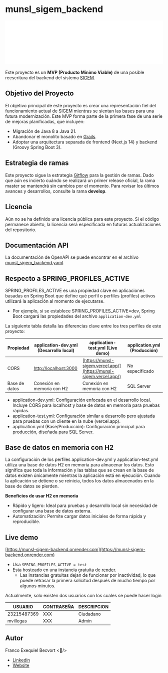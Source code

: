 # munsl_sigem_backend

![escudo municipal](/assets/escudo-municipal-blanco-2x.png)

Este proyecto es un **MVP (Producto Mínimo Viable)** de una posible reescritura del backend del sistema [SIGEM](https://sigem.sanluislaciudad.gob.ar/).

## Objetivo del Proyecto

El objetivo principal de este proyecto es crear una representación fiel del funcionamiento actual de SIGEM mientras se sientan las bases para una futura modernización. Este MVP forma parte de la primera fase de una serie de mejoras planificadas, que incluyen:

- Migración de Java 8 a Java 21.
- Abandonar el monolito basado en [Grails](https://grails.org/).
- Adoptar una arquitectura separada de frontend (Next.js 14) y backend (Groovy Spring Boot 3).

## Estrategia de ramas

Este proyecto sigue la estrategia [Gitflow](https://www.atlassian.com/es/git/tutorials/comparing-workflows/gitflow-workflow) para la gestión de ramas. Dado que aún es incierto cuándo se realizará un primer release oficial, la rama master se mantendrá sin cambios por el momento. Para revisar los últimos avances y desarrollos, consulte la rama **develop**.

## Licencia

Aún no se ha definido una licencia pública para este proyecto. Si el código permanece abierto, la licencia será especificada en futuras actualizaciones del repositorio.

## Documentación API

La documentación de OpenAPI se puede encontrar en el archivo [munsl_sigem_backend.yaml](https://github.com/franBec/munsl_sigem_backend/blob/develop/src/main/resources/openapi/munsl_sigem_backend.yaml).

## Respecto a SPRING_PROFILES_ACTIVE

SPRING_PROFILES_ACTIVE es una propiedad clave en aplicaciones basadas en Spring Boot que define qué perfil o perfiles (profiles) activos utilizará la aplicación al momento de ejecutarse.

- Por ejemplo, si se establece SPRING_PROFILES_ACTIVE=dev, Spring Boot cargará las propiedades del archivo `application-dev.yml`

La siguiente tabla detalla las diferencias clave entre los tres perfiles de este proyecto:

| Propiedad     | application-dev.yml (Desarrollo local)         | application-test.yml (Live demo)                                   | application.yml (Producción) |
|---------------|------------------------------------------------|--------------------------------------------------------------------|------------------------------|
| CORS          | [http://localhost:3000](http://localhost:3000) | [https://munsl-sigem.vercel.app/](https://munsl-sigem.vercel.app/) | No especificado              |
| Base de datos | Conexión en memoria con H2                     | Conexión en memoria con H2                                         | SQL Server                   |

- application-dev.yml: Configuración enfocada en el desarrollo local. Incluye CORS para localhost y base de datos en memoria para pruebas rápidas.
- application-test.yml: Configuración similar a desarrollo pero ajustada para pruebas con un cliente en la nube (vercel.app).
- application.yml (Base/Producción): Configuración principal para producción, diseñada para SQL Server.

## Base de datos en memoria con H2

La configuración de los perfiles application-dev.yml y application-test.yml utiliza una base de datos H2 en memoria para almacenar los datos. Esto significa que toda la información y las tablas que se crean en la base de datos existen únicamente mientras la aplicación está en ejecución. Cuando la aplicación se detiene o se reinicia, todos los datos almacenados en la base de datos se pierden.

**Beneficios de usar H2 en memoria**
- Rápido y ligero: Ideal para pruebas y desarrollo local sin necesidad de configurar una base de datos externa.
- Automatización: Permite cargar datos iniciales de forma rápida y reproducible.

## Live demo

[https://munsl-sigem-backend.onrender.com](https://munsl-sigem-backend.onrender.com)

- Usa `SPRING_PROFILES_ACTIVE = test`
- Esta hosteado en una instancia gratuita de [render](https://dashboard.render.com/).
    - Las instancias gratuitas dejan de funcionar por inactividad, lo que puede retrasar la primera solicitud después de mucho tiempo por algunos minutos.

Actualmente, solo existen dos usuarios con los cuales se puede hacer login

| USUARIO     | CONTRASEÑA | DESCRIPCION |
|-------------|------------|-------------|
| 23215487369 | XXX        | Ciudadano   |
| mvillegas   | XXX        | Admin       |

## Autor

Franco Exequiel Becvort <🐤/>
- [Linkedin](https://www.linkedin.com/in/franco-becvort/)
- [Website](https://pollito.dev/)
